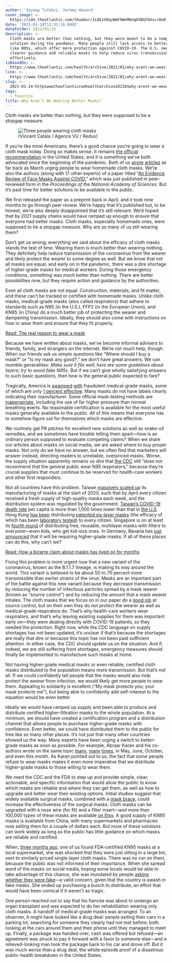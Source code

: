 ```yaml
---
author: 'Zeynep Tufekci, Jeremy Howard'
cover_image: >-
  https://cdn.theatlantic.com/thumbor/1L8EzX0qzWmFhWnMbUqOVBGF94s=/0x0:3000x1688/960x540/media/img/mt/2021/01/Masks_DIP_01/original.jpg
date: '2021-01-24T12:33:16.000Z'
dateFolder: 2021/01/24
description: >-
  Cloth masks are better than nothing, but they were meant to be a temporary
  solution during the pandemic. Many people still lack access to better masks,
  like N95s, which offer more protection against COVID-19. The U.S. needs
  clearer guidance and reliable masks to help reduce virus transmission
  effectively.
isBasedOn: >-
  https://www.theatlantic.com/health/archive/2021/01/why-arent-we-wearing-better-masks/617656/
link: >-
  https://www.theatlantic.com/health/archive/2021/01/why-arent-we-wearing-better-masks/617656/
slug: >-
  2021-01-24-httpswwwtheatlanticcomhealtharchive202101why-arent-we-wearing-better-masks617656
tags:
  - favorite
title: Why Aren’t We Wearing Better Masks?
---
```

<html><body><div>Cloth masks are better than nothing, but they were supposed to be a stopgap measure.</div><figure><img alt="Three people wearing cloth masks" src="https://cdn.theatlantic.com/thumbor/1L8EzX0qzWmFhWnMbUqOVBGF94s=/0x0:3000x1688/960x540/media/img/mt/2021/01/Masks_DIP_01/original.jpg"/><figcaption> (Vincent Catala / Agence VU / Red​ux)</figcaption></figure><p>If you’re like most Americans, there’s a good chance you’re going to wear a cloth mask today. Doing so makes sense. It remains <a href="https://www.cdc.gov/coronavirus/2019-ncov/prevent-getting-sick/about-face-coverings.html">the official recommendation</a> in the United States, and it is something we’ve both advocated since the beginning of the pandemic. Both of us <a href="https://www.nytimes.com/2020/03/17/opinion/coronavirus-face-masks.html">wrote</a> <a href="https://www.washingtonpost.com/outlook/2020/03/28/masks-all-coronavirus/">articles</a> as far back as March urging people to wear homemade cloth masks. We’re also the authors (along with 17 other experts) of a paper titled “<a href="https://www.pnas.org/content/118/4/e2014564118">An Evidence Review of Face Masks Against COVID</a>,” which was just published in peer-reviewed form in the <em>Proceedings of the National Academy of Sciences</em>. But it’s past time for better solutions to be available to the public.</p><p>We first released the paper as a preprint back in April, and it took nine months to go through peer review. We’re happy that it’s published but, to be honest, we’re also deeply disappointed that it’s still relevant. We’d hoped that by 2021 supply chains would have ramped up enough to ensure that everyone had better masks. Cloth masks, especially homemade ones, were supposed to be a stopgap measure. Why are so many of us still wearing them?</p><p>Don’t get us wrong; everything we said about the efficacy of cloth masks stands the test of time. Wearing them is much better than wearing nothing. They definitely help reduce transmission of the coronavirus from the wearer and likely protect the wearer to some degree as well. But we know that not all masks are equal, and early on in the pandemic, there was a dire shortage of higher-grade masks for medical workers. During those emergency conditions, something was much better than nothing. There are better possibilities now, but they require action and guidance by the authorities.</p><p>Even all cloth masks are not equal. Construction, materials, and fit matter, and these can’t be tracked or certified with homemade masks. Unlike cloth masks, medical-grade masks (also called respirators) that adhere to standards such as N95 (in the U.S.), FFP2 (in the European Union), and KN95 (in China) do a much better job of protecting the wearer and dampening transmission. Ideally, they should also come with instructions on how to wear them and ensure that they fit properly.</p><p><a href="https://www.theatlantic.com/health/archive/2020/04/dont-wear-mask-yourself/610336/">Read: The real reason to wear a mask</a></p><p>Because we have written about masks, we’ve become informal advisers to friends, family, and strangers on the internet. We’re not much help, though. When our friends ask us simple questions like “Where should I buy a mask?” or “Is my mask any good?,” we don’t have great answers. We can mumble generalities: <em>Make sure it fits well</em>; <em>here are some guidelines about layers</em>; <em>try to avoid fake N95s</em>. But if we can’t give wholly satisfying answers to such basic questions, then how is the general public expected to fare?</p><p>Tragically, America is <a href="https://www.cbp.gov/newsroom/local-media-release/500000-counterfeit-n95-masks-seized-chicago-cbp">swamped</a> <a href="https://apnews.com/article/850d9e6834fc71967af6d3dda65ad874">with</a> fraudulent medical-grade masks, some of which are only <a href="https://www.cdc.gov/niosh/npptl/respirators/testing/NonNIOSHresults.html">1 percent effective</a>. Many masks do not have labels clearly indicating their manufacturer. Some official mask-testing methods are <a href="https://fixthemask.medium.com/the-standards-for-face-masks-in-relation-to-covid-19-bf050f50714">inappropriate</a>, including the use of far higher pressure than normal breathing exerts. No reasonable certification is available for the most useful masks generally available to the public. All of this means that everyone has to somehow figure out for themselves which masks are effective.</p><p>We routinely get PR pitches for excellent new solutions as well as snake-oil remedies, and we sometimes have trouble telling them apart—how is an ordinary person supposed to evaluate competing claims? When we share our articles about masks on social media, we are asked where to buy proper masks. Not only do we have no answer, but we often find that marketers will answer instead, directing readers to unreliable, overpriced masks. Worse, the supply situation apparently remains so dire that <a href="https://www.fda.gov/medical-devices/personal-protective-equipment-infection-control/n95-respirators-surgical-masks-and-face-masks">the CDC</a> still “does not recommend that the general public wear N95 respirators,” because they’re crucial supplies that must continue to be reserved for health-care workers and other first responders.</p><p>Not all countries have this problem. Taiwan <a href="https://www.japantimes.co.jp/news/2020/03/11/asia-pacific/science-health-asia-pacific/taiwan-coronavirus-covid-19/">massively scaled up</a> its manufacturing of masks at the start of 2020, such that by April every citizen received a fresh supply of high-quality masks each week, and the distribution system was regulated by the government. <a href="https://ourworldindata.org/coronavirus/country/taiwan?country=~TWN">Taiwan’s COVID-19 death rate</a> per capita is more than 1,000 times lower than that in <a href="https://ourworldindata.org/coronavirus/country/united-states?country=~USA">the U.S</a>. Hong Kong <a href="https://www.news.gov.hk/eng/2020/05/20200507/20200507_132114_106.html">has been</a> distributing <a href="https://twitter.com/AbraarKaran/status/1348641693885726720">patented six-layer masks</a> (the efficacy of which has been <a href="https://www.qmask.gov.hk/en/about/">laboratory tested</a>) to every citizen. Singapore is on at least its <a href="https://www.straitstimes.com/singapore/4th-nationwide-reusable-mask-distribution-kicks-off">fourth round</a> of distributing free, reusable, multilayer masks with filters to everyone—even kids, who get kid-size ones. In Germany, Bavaria has <a href="https://twitter.com/kniggem/status/1348994519811895299">just announced</a> that it will be requiring higher-grade masks. If all of these places can do this, why can’t we?</p><p><a href="https://www.theatlantic.com/politics/archive/2020/10/can-masks-make-you-sicker/616641/">Read: How a bizarre claim about masks has lived on for months</a></p><p>Fixing this problem is more urgent now that a new variant of the coronavirus, known as the B.1.1.7 lineage, is making its way around the world. This variant is believed to be about 50 to 70 percent more transmissible than earlier strains of the virus. Masks are an important part of the battle against this new variant because they decrease transmission by reducing the number of infectious particles spread by a mask wearer (known as “source control”) and by reducing the amount that a mask wearer inhales. The cloth masks that we focus on in our paper do a <a href="https://theconversation.com/masks-help-stop-the-spread-of-coronavirus-the-science-is-simple-and-im-one-of-100-experts-urging-governors-to-require-public-mask-wearing-138507">good job</a> at source control, but on their own they do not protect the wearer as well as medical-grade respirators do. That’s why health-care workers wear respirators, and that’s why leaving existing supplies for them was important early on—they were dealing directly with COVID-19 patients, so they needed the protection. Right now, while the CDC language on supply shortages has not been updated, it’s unclear if that’s because the shortages are really that dire or because this topic has not been paid sufficient attention. In either case, the CDC should update us on the situation. And if, indeed, we are still suffering from shortages, emergency measures should finally be implemented to manufacture such masks at home.</p><p>Not having higher-grade medical masks or even reliable, certified cloth masks distributed to the population means more transmission. But that’s not all. If we could confidently tell people that the masks would also help protect the <em>wearer</em> from infection, we would likely get more people to wear them. Appealing to solidarity is excellent (“My mask protects you; your mask protects me”), but being able to confidently add self-interest to the equation would be even better.</p><p>Ideally we would have ramped up supply and been able to produce and distribute certified higher-filtration masks to the whole population. At a minimum, we should have created a certification program and a distribution channel that allows people to purchase higher-grade masks with confidence. Even better, we could have distributed them to the public for free like so many other places. It’s not just that many other countries showed us the way: Many experts have been urging a switch to better-grade masks as soon as possible. For example, Abraar Karan and his co-authors wrote on the same topic <a href="https://hbr.org/2020/10/essential-workers-need-better-masks">many</a>, <a href="https://www.statnews.com/2021/01/07/national-hi-fi-mask-initiative-needed-with-vaccine-rollouts/">many</a> <a href="https://store.hbr.org/product/we-need-better-masks/H05PAJ">times</a>, in May, June, October, and even this month. As Karan pointed out to us, the fact that some people refuse to wear masks makes it even <em>more</em> imperative that we distribute higher-grade masks to those willing to wear them.</p><p>We need the CDC and the FDA to step up and provide simple, clear, actionable, and specific information that would allow the public to know which masks are reliable and where they can get them, as well as how to upgrade and better wear their existing options. Initial studies suggest that widely available surgical masks, combined with a <a href="https://onlinelibrary.wiley.com/doi/full/10.1002/emp2.12335">mask brace</a>, could increase the effectiveness of the surgical masks. Cloth masks can be upgraded with a nose wire (for fit) and a filter insert—and more than 100,000 types of these masks are available <a href="https://www.etsy.com/market/masks_with_filter_pocket_and_nose_wire">on Etsy</a>. A good supply of KN95 masks is available from China, with many supermarkets and pharmacies now selling them for a couple of dollars each. But none of these solutions can work widely as long as the public has little guidance on which masks are reliable and certified.</p><p>When, <a href="https://twitter.com/zeynep/status/1315760871461789696">three months ago</a>, one of us found FDA-certified KN95 masks at a local supermarket, she was shocked that they were just sitting in a large bin, next to similarly priced single-layer cloth masks. There was no run on them, because the public was not informed of their importance. When she spread word of the masks on social media, hoping some locals would be able to take advantage of this chance, she was inundated by people <a href="https://twitter.com/Mark56744423/status/1315764844528771072">asking whether they were fake</a>—a valid concern, given that the country is awash in fake masks. She ended up purchasing a bunch to distribute, an effort that would have been comical if it weren’t so tragic.</p><p>One person reached out to say that his fiancée was about to undergo an organ transplant and was expected to do her rehabilitation wearing only cloth masks. A handoff of medical-grade masks was arranged. To an observer, it might have looked like a drug deal: people exiting their cars in a parking lot, searching for someone they clearly had not met before; both looking at the cars around them and their phone until they managed to meet up. Finally, a package was handed over, cash was offered but refused—an agreement was struck to pay it forward with a favor to someone else—and a relieved-looking man took the package back to his car and drove off. But it was much worse than a drug deal, the whole episode proof of a disastrous public-health breakdown in the United States.</p></body></html>
